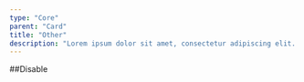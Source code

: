```yaml
---
type: "Core"
parent: "Card"
title: "Other"
description: "Lorem ipsum dolor sit amet, consectetur adipiscing elit. Nunc tempus laoreet leo sit amet iaculis."
---
```


##Disable

<demo>
  <demovanilla src="inline/core/card/disable">
  </demovanilla>
</demo>
